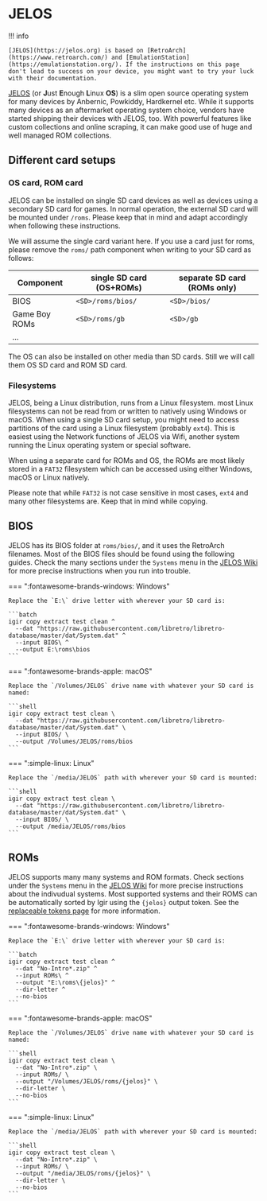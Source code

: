 # JELOS

!!! info

    [JELOS](https://jelos.org) is based on [RetroArch](https://www.retroarch.com/) and [EmulationStation](https://emulationstation.org/). If the instructions on this page don't lead to success on your device, you might want to try your luck with their documentation.

[JELOS](https://jelos.org) (or **J**ust **E**nough **L**inux **OS**) is a slim open source operating system for many devices by Anbernic, Powkiddy, Hardkernel etc. While it supports many devices as an aftermarket operating system choice, vendors have started shipping their devices with JELOS, too. With powerful features like custom collections and online scraping, it can make good use of huge and well managed ROM collections.

## Different card setups

### OS card, ROM card

JELOS can be installed on single SD card devices as well as devices using a secondary SD card for games. In normal operation, the external SD card will be mounted under `/roms`. Please keep that in mind and adapt accordingly when following these instructions.

We will assume the single card variant here. If you use a card just for roms, please remove the `roms/` path component when writing to your SD card as follows:

| Component     | single SD card (OS+ROMs) | separate SD card (ROMs only) |
|---------------|--------------------------|------------------------------|
| BIOS          | `<SD>/roms/bios/`        | `<SD>/bios/`                 |
| Game Boy ROMs | `<SD>/roms/gb`           | `<SD>/gb`                    |
| ...           |                          |                              |

The OS can also be installed on other media than SD cards. Still we will call them OS SD card and ROM SD card.

### Filesystems

JELOS, being a Linux distribution, runs from a Linux filesystem. most Linux filesystems can not be read from or written to natively using Windows or macOS. When using a single SD card setup, you might need to access partitions of the card using a Linux filesystem (probably `ext4`). This is easiest using the Network functions of JELOS via Wifi, another system running the Linux operating system or special software.

When using a separate card for ROMs and OS, the ROMs are most likely stored in a `FAT32` filesystem which can be accessed using either Windows, macOS or Linux natively.

Please note that while `FAT32` is not case sensitive in most cases, `ext4` and many other filesystems are. Keep that in mind while copying.

## BIOS

JELOS has its BIOS folder at `roms/bios/`, and it uses the RetroArch filenames. Most of the BIOS files should be found using the following guides. Check the many sections under the `Systems` menu in the [JELOS Wiki](https://jelos.org/) for more precise instructions when you run into trouble.

=== ":fontawesome-brands-windows: Windows"

    Replace the `E:\` drive letter with wherever your SD card is:

    ```batch
    igir copy extract test clean ^
      --dat "https://raw.githubusercontent.com/libretro/libretro-database/master/dat/System.dat" ^
      --input BIOS\ ^
      --output E:\roms\bios
    ```

=== ":fontawesome-brands-apple: macOS"

    Replace the `/Volumes/JELOS` drive name with whatever your SD card is named:

    ```shell
    igir copy extract test clean \
      --dat "https://raw.githubusercontent.com/libretro/libretro-database/master/dat/System.dat" \
      --input BIOS/ \
      --output /Volumes/JELOS/roms/bios
    ```

=== ":simple-linux: Linux"

    Replace the `/media/JELOS` path with wherever your SD card is mounted:

    ```shell
    igir copy extract test clean \
      --dat "https://raw.githubusercontent.com/libretro/libretro-database/master/dat/System.dat" \
      --input BIOS/ \
      --output /media/JELOS/roms/bios
    ```

## ROMs

JELOS supports many many systems and ROM formats. Check sections under the `Systems` menu in the [JELOS Wiki](https://jelos.org/) for more precise instructions about the indivudual systems. Most supported systems and their ROMS can be automatically sorted by Igir using the `{jelos}` output token. See the [replaceable tokens page](../../output/tokens.md) for more information.

=== ":fontawesome-brands-windows: Windows"

    Replace the `E:\` drive letter with wherever your SD card is:

    ```batch
    igir copy extract test clean ^
      --dat "No-Intro*.zip" ^
      --input ROMs\ ^
      --output "E:\roms\{jelos}" ^
      --dir-letter ^
      --no-bios
    ```

=== ":fontawesome-brands-apple: macOS"

    Replace the `/Volumes/JELOS` drive name with whatever your SD card is named:

    ```shell
    igir copy extract test clean \
      --dat "No-Intro*.zip" \
      --input ROMs/ \
      --output "/Volumes/JELOS/roms/{jelos}" \
      --dir-letter \
      --no-bios
    ```

=== ":simple-linux: Linux"

    Replace the `/media/JELOS` path with wherever your SD card is mounted:

    ```shell
    igir copy extract test clean \
      --dat "No-Intro*.zip" \
      --input ROMs/ \
      --output "/media/JELOS/roms/{jelos}" \
      --dir-letter \
      --no-bios
    ```
